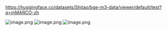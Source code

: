 
https://huggingface.co/datasets/Shitao/bge-m3-data/viewer/default/test?q=mMARCO-zh


![image.png](https://gitee.com/hxc8/images9/raw/master/img/202407292201638.png)
 ![image.png](https://gitee.com/hxc8/images9/raw/master/img/202407292201366.png)
![image.png](https://gitee.com/hxc8/images9/raw/master/img/202407292202339.png)
